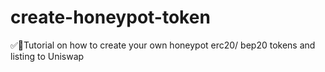 # create-honeypot-token
✅🚀Tutorial on how to create your own honeypot erc20/ bep20 tokens and listing to Uniswap
